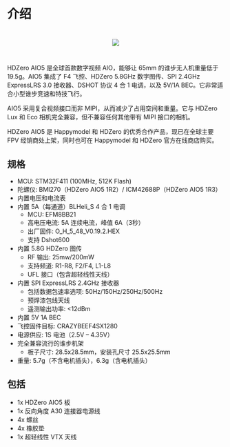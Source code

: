 # 介绍

<div style="display: flex; align-items: center; justify-content: space-around; margin: 40px">
<img src="/aio5media/image5.png">
</div>

HDZero AIO5 是全球首款数字视频 AIO，能够让 65mm 的谁步无人机重量低于 19.5g。AIO5 集成了 F4 飞控、HDZero 5.8GHz 数字图传、SPI 2.4GHz ExpressLRS 3.0 接收器、DSHOT 协议 4 合 1 电调，以及 5V/1A BEC。它非常适合小型谁步竞速和特技飞行。

AIO5 采用复合视频接口而非 MIPI，从而减少了占用空间和重量。它与 HDZero Lux 和 Eco 相机完全兼容，但不兼容任何其他带有 MIPI 接口的相机。

HDZero AIO5 是 Happymodel 和 HDZero 的优秀合作产品，现已在全球主要 FPV 经销商处上架，同时也可在 Happymodel 和 HDZero 官方在线商店购买。

## 规格

* MCU: STM32F411 (100MHz, 512K Flash)
* 陀螺仪: BMI270（HDZero AIO5 1R2）/ ICM42688P（HDZero AIO5 1R3）
* 内置电压和电流表
* 内置 5A（每通道）BLHeli_S 4 合 1 电调
    * MCU: EFM8BB21
    * 高电压电流: 5A 连续电流，峰值 6A（3秒）
    * 出厂固件: O_H_5_48_V0.19.2.HEX
    * 支持 Dshot600
* 内置 5.8G HDZero 图传
    * RF 输出: 25mw/200mW
    * 支持频道: R1-R8, F2/F4, L1-L8
    * UFL 接口（包含超轻线性天线）
* 内置 SPI ExpressLRS 2.4GHz 接收器
    * 包括数据包速率选项: 50Hz/150Hz/250Hz/500Hz
    * 预焊漆包线天线
    * 遥测输出功率: <12dBm
* 内置 5V 1A BEC
* 飞控固件目标: CRAZYBEEF4SX1280
* 电源供应: 1S 电池（2.5V – 4.35V）
* 完全兼容流行的谁步机架
    * 板子尺寸: 28.5x28.5mm，安装孔尺寸 25.5x25.5mm
* 重量: 5.7g（不含电机插头），6.3g（含电机插头）

## 包括

* 1x HDZero AIO5 板
* 1x 反向角度 A30 连接器电源线
* 4x 螺丝
* 4x 橡胶垫
* 1x 超轻线性 VTX 天线
